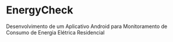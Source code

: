 # EnergyCheck
Desenvolvimento de um Aplicativo Android para Monitoramento de Consumo de Energia Elétrica Residencial
